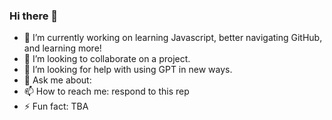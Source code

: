 ### Hi there 👋

<!--
**psk44/psk44** is a ✨ _special_ ✨ repository because its `README.md` (this file) appears on your GitHub profile. -->

- 🔭 I’m currently working on learning Javascript, better navigating GitHub, and learning more!
- 👯 I’m looking to collaborate on a project. 
- 🤔 I’m looking for help with using GPT in new ways. 
- 💬 Ask me about: 
- 📫 How to reach me: respond to this rep
- ⚡ Fun fact: TBA
